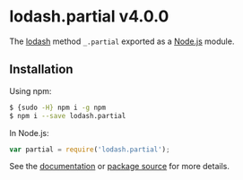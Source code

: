 # lodash.partial v4.0.0

The [lodash](https://lodash.com/) method `_.partial` exported as a [Node.js](https://nodejs.org/) module.

## Installation

Using npm:
```bash
$ {sudo -H} npm i -g npm
$ npm i --save lodash.partial
```

In Node.js:
```js
var partial = require('lodash.partial');
```

See the [documentation](https://lodash.com/docs#partial) or [package source](https://github.com/lodash/lodash/blob/4.0.0-npm-packages/lodash.partial) for more details.
